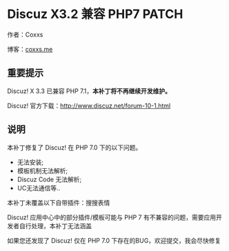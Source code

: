 # Discuz X3.2 兼容 PHP7 PATCH

作者：Coxxs

博客：[coxxs.me](http://coxxs.me)

## 重要提示

Discuz! X 3.3 已兼容 PHP 7.1，**本补丁将不再继续开发维护。**

Discuz! 官方下载：http://www.discuz.net/forum-10-1.html

## 说明

本补丁修复了 Discuz! 在 PHP 7.0 下的以下问题。
 * 无法安装;
 * 模板机制无法解析;
 * Discuz Code 无法解析;
 * UC无法通信等..

本补丁未覆盖以下自带插件：搜搜表情

Discuz! 应用中心中的部分插件/模板可能与 PHP 7 有不兼容的问题，需要应用开发者自行处理，本补丁无法涵盖

如果您还发现了 Discuz! 仅在 PHP 7.0 下存在的BUG，欢迎提交，我会尽快修复
